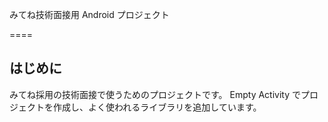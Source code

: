 みてね技術面接用 Android プロジェクト

====

## はじめに

みてね採用の技術面接で使うためのプロジェクトです。
Empty Activity でプロジェクトを作成し、よく使われるライブラリを追加しています。